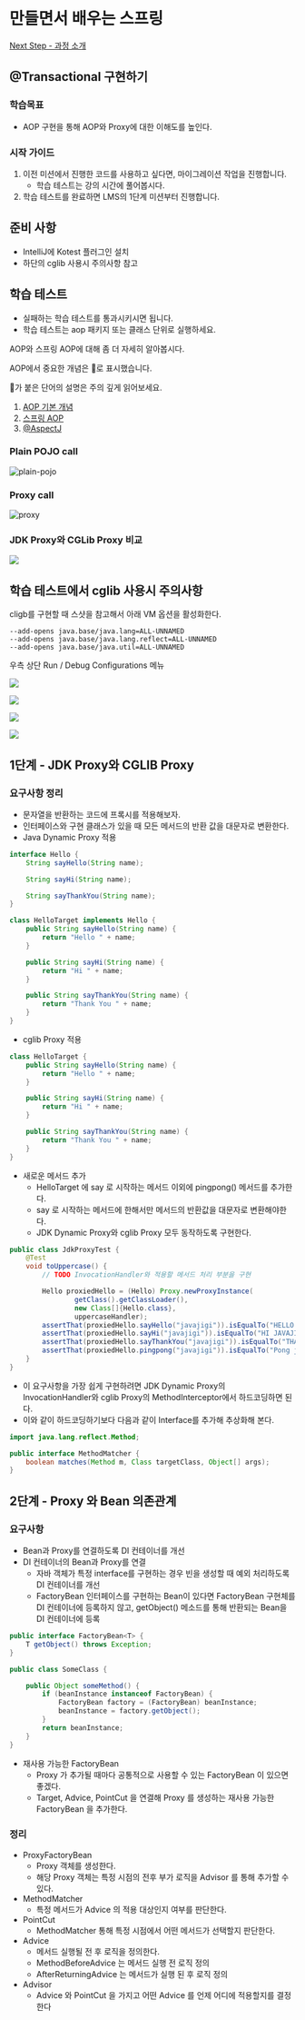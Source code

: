 # 만들면서 배우는 스프링

[Next Step - 과정 소개](https://edu.nextstep.camp/c/4YUvqn9V)

## @Transactional 구현하기

### 학습목표

- AOP 구현을 통해 AOP와 Proxy에 대한 이해도를 높인다.

### 시작 가이드

1. 이전 미션에서 진행한 코드를 사용하고 싶다면, 마이그레이션 작업을 진행합니다.
    - 학습 테스트는 강의 시간에 풀어봅시다.
2. 학습 테스트를 완료하면 LMS의 1단계 미션부터 진행합니다.

## 준비 사항

- IntelliJ에 Kotest 플러그인 설치
- 하단의 cglib 사용시 주의사항 참고

## 학습 테스트

- 실패하는 학습 테스트를 통과시키시면 됩니다.
- 학습 테스트는 aop 패키지 또는 클래스 단위로 실행하세요.

AOP와 스프링 AOP에 대해 좀 더 자세히 알아봅시다.

AOP에서 중요한 개념은 🌟로 표시했습니다.

🌟가 붙은 단어의 설명은 주의 깊게 읽어보세요.

1. [AOP 기본 개념](study/src/test/kotlin/aop/Concepts.kt)
2. [스프링 AOP](study/src/test/kotlin/aop/SpringAOP.kt)
3. [@AspectJ](study/src/test/kotlin/aop/AspectJ.kt)

### Plain POJO call

<img src="docs/images/aop-proxy-plain-pojo-call.png" alt="plain-pojo">

### Proxy call

<img src="docs/images/aop-proxy-call.png" alt="proxy">

### JDK Proxy와 CGLib Proxy 비교

![](docs/images/spring-aop.png)

## 학습 테스트에서 cglib 사용시 주의사항

cligb를 구현할 때 스샷을 참고해서 아래 VM 옵션을 활성화한다.

```
--add-opens java.base/java.lang=ALL-UNNAMED
--add-opens java.base/java.lang.reflect=ALL-UNNAMED
--add-opens java.base/java.util=ALL-UNNAMED
```

우측 상단 Run / Debug Configurations 메뉴

![](docs/images/edit-configurations.png)

![](docs/images/modify-options.png)

![](docs/images/add-vm-options.png)

![](docs/images/input-options.png)

## 1단계 - JDK Proxy와 CGLIB Proxy

### 요구사항 정리

- 문자열을 반환하는 코드에 프록시를 적용해보자.
- 인터페이스와 구현 클래스가 있을 때 모든 메서드의 반환 값을 대문자로 변환한다.
- Java Dynamic Proxy 적용

```java
interface Hello {
    String sayHello(String name);

    String sayHi(String name);

    String sayThankYou(String name);
}

class HelloTarget implements Hello {
    public String sayHello(String name) {
        return "Hello " + name;
    }

    public String sayHi(String name) {
        return "Hi " + name;
    }

    public String sayThankYou(String name) {
        return "Thank You " + name;
    }
}
```

- cglib Proxy 적용

```java
class HelloTarget {
    public String sayHello(String name) {
        return "Hello " + name;
    }

    public String sayHi(String name) {
        return "Hi " + name;
    }

    public String sayThankYou(String name) {
        return "Thank You " + name;
    }
}
```

- 새로운 메서드 추가
    - HelloTarget 에 say 로 시작하는 메서드 이외에 pingpong() 메서드를 추가한다.
    - say 로 시작하는 메서드에 한해서만 메서드의 반환값을 대문자로 변환해야한다.
    - JDK Dynamic Proxy와 cglib Proxy 모두 동작하도록 구현한다.

```java
public class JdkProxyTest {
    @Test
    void toUppercase() {
        // TODO InvocationHandler와 적용할 메서드 처리 부분을 구현

        Hello proxiedHello = (Hello) Proxy.newProxyInstance(
                getClass().getClassLoader(),
                new Class[]{Hello.class},
                uppercaseHandler);
        assertThat(proxiedHello.sayHello("javajigi")).isEqualTo("HELLO JAVAJIGI");
        assertThat(proxiedHello.sayHi("javajigi")).isEqualTo("HI JAVAJIGI");
        assertThat(proxiedHello.sayThankYou("javajigi")).isEqualTo("THANK YOU JAVAJIGI");
        assertThat(proxiedHello.pingpong("javajigi")).isEqualTo("Pong javajigi");
    }
}
```

- 이 요구사항을 가장 쉽게 구현하려면 JDK Dynamic Proxy의 InvocationHandler와 cglib Proxy의 MethodInterceptor에서 하드코딩하면 된다.
- 이와 같이 하드코딩하기보다 다음과 같이 Interface를 추가해 추상화해 본다.

```java
import java.lang.reflect.Method;

public interface MethodMatcher {
    boolean matches(Method m, Class targetClass, Object[] args);
}
```

## 2단계 - Proxy 와 Bean 의존관계

### 요구사항

- Bean과 Proxy를 연결하도록 DI 컨테이너를 개선
- DI 컨테이너의 Bean과 Proxy를 연결
    - 자바 객체가 특정 interface를 구현하는 경우 빈을 생성할 때 예외 처리하도록 DI 컨테이너를 개선
    - FactoryBean 인터페이스를 구현하는 Bean이 있다면 FactoryBean 구현체를 DI 컨테이너에 등록하지 않고, getObject() 메소드를 통해 반환되는 Bean을 DI 컨테이너에 등록

```java
public interface FactoryBean<T> {
    T getObject() throws Exception;
}

public class SomeClass {

    public Object someMethod() {
        if (beanInstance instanceof FactoryBean) {
            FactoryBean factory = (FactoryBean) beanInstance;
            beanInstance = factory.getObject();
        }
        return beanInstance;
    }
}
```

- 재사용 가능한 FactoryBean
    - Proxy 가 추가될 때마다 공통적으로 사용할 수 있는 FactoryBean 이 있으면 좋겠다.
    - Target, Advice, PointCut 을 연결해 Proxy 를 생성하는 재사용 가능한 FactoryBean 을 추가한다.

### 정리

- ProxyFactoryBean
    - Proxy 객체를 생성한다.
    - 해당 Proxy 객체는 특정 시점의 전후 부가 로직을 Advisor 를 통해 추가할 수 있다.
- MethodMatcher
    - 특정 메서드가 Advice 의 적용 대상인지 여부를 판단한다.
- PointCut
    - MethodMatcher 통해 특정 시점에서 어떤 메서드가 선택할지 판단한다.
- Advice
    - 메서드 실행될 전 후 로직을 정의한다.
    - MethodBeforeAdvice 는 메서드 실행 전 로직 정의
    - AfterReturningAdvice 는 메서드가 실행 된 후 로직 정의
- Advisor
    - Advice 와 PointCut 을 가지고 어떤 Advice 를 언제 어디에 적용할지를 결정한다
